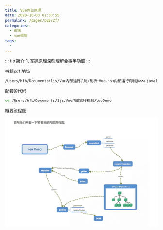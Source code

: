```yaml
---
title: Vue内部原理
date: 2020-10-03 01:58:55
permalink: /pages/b2072f/
categories:
  - 前端
  - vue框架
tags:
  - 
---
```


::: tip 简介
1, 掌握原理深刻理解会事半功倍
:::

书籍pdf 地址
``` bash 
/Users/hfb/Documents/1js/Vue内部运行机制/剖析+Vue.js+内部运行机制@www.java1234.com.pdf
```

配套的代码
``` bash 
cd /Users/hfb/Documents/1js/Vue内部运行机制/VueDemo 
```





概要流程图:

<img src="./minilet/image-20201110104504736.png" alt="image-20201110104504736" style="zoom:90%;" />


